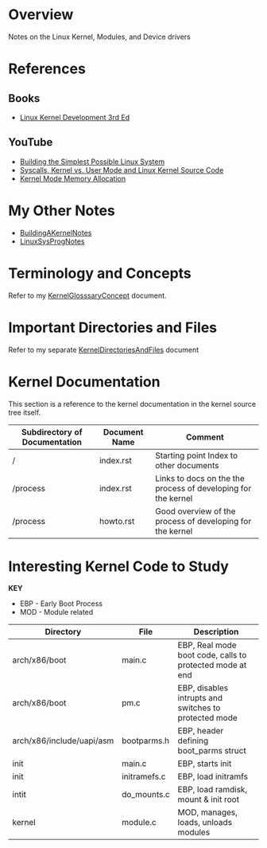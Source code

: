 # Overview

Notes on the Linux Kernel, Modules, and Device drivers

# References

## Books

* [Linux Kernel Development 3rd Ed](https://www.amazon.com/Linux-Kernel-Development-Robert-Love/dp/0672329468/ref=cm_cr_arp_d_product_top?ie=UTF8)

## YouTube

* [Building the Simplest Possible Linux System](https://www.youtube.com/watch?v=Sk9TatW9ino&t=6330s)
* [Syscalls, Kernel vs. User Mode and Linux Kernel Source Code](https://www.youtube.com/watch?v=fLS99zJDHOc)
* [Kernel Mode Memory Allocation](https://www.youtube.com/watch?v=1Y3Ot5xFZDA&list=PL2TXDotVKyDBEfWSKcePqRRCp9EehqDGF)

# My Other Notes

* [BuildingAKernelNotes](https://github.com/GitLeeRepo/LinuxKernelNotes/blob/master/BuildingAKernelNotes.md#overview)
* [LinuxSysProgNotes](https://github.com/GitLeeRepo/LinuxSysProgNotes/blob/master/LinuxSysProgNotes.md#overview)

# Terminology and Concepts

Refer to my [KernelGlosssaryConcept](https://github.com/GitLeeRepo/LinuxKernelNotes/blob/master/KernelGlosssaryConcepts.md#overview) document.

# Important Directories and Files

Refer to my separate [KernelDirectoriesAndFiles](https://github.com/GitLeeRepo/LinuxKernelNotes/blob/master/KernelDirectoriesAndFiles.md#overview) document

# Kernel Documentation

This section is a reference to the kernel documentation in the kernel source tree itself.


Subdirectory of Documentation | Document Name     | Comment
------------------------------|-------------------|----------------------------------------------------------------
/                             | index.rst         | Starting point Index to other documents
/process                      | index.rst         | Links to docs on the the process of developing for the kernel
/process                      | howto.rst         | Good overview of the process of developing for the kernel

# Interesting Kernel Code to Study

**KEY**
* EBP - Early Boot Process
* MOD - Module related

Directory                     | File              | Description 
------------------------------|-------------------|------------------------------------------------------------------------
arch/x86/boot                 | main.c            | EBP, Real mode boot code, calls to protected mode at end
arch/x86/boot                 | pm.c              | EBP, disables intrupts and switches to protected mode
arch/x86/include/uapi/asm     | bootparms.h       | EBP, header defining boot_parms struct
init                          | main.c            | EBP, starts init
init                          | initramefs.c      | EBP, load initramfs
intit                         | do_mounts.c       | EBP, load ramdisk, mount & init root 
kernel                        | module.c          | MOD, manages, loads, unloads modules
